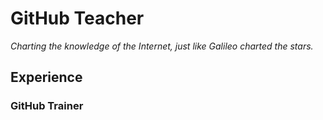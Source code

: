 # GitHub Teacher

_Charting the knowledge of the Internet, just like Galileo charted the stars._

## Experience

### GitHub Trainer

